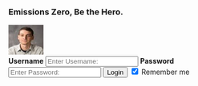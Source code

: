 ### Emissions Zero, Be the Hero.
<div class="imgcontainer">
   <img src="prof.jpg" width ="70" height = "60" alt="Avatar" class="avatar">
</div>
<div class="container">
   <label for="uname"><b>Username</b></label>
   <input type="text" placeholder="Enter Username:" name="uname" required>
   <label for="psw"><b>Password</b></label>
   <input type="password" placeholder="Enter Password:" name="psw" required>
   <a href="https://projectemiszero.github.io/Home-Page/"><button type="submit">Login</button></a>
   <label>
      <input type="checkbox" checked="checked" name="remember"> Remember me
   </label>
</div>

